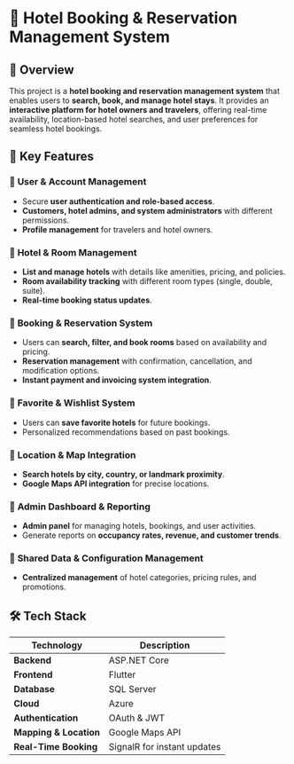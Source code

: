 # 🏨 Hotel Booking & Reservation Management System  

## 📌 Overview  
This project is a **hotel booking and reservation management system** that enables users to **search, book, and manage hotel stays**. It provides an **interactive platform for hotel owners and travelers**, offering real-time availability, location-based hotel searches, and user preferences for seamless hotel bookings.  

## 🎯 Key Features 

### 🔹 **User & Account Management**
- Secure **user authentication and role-based access**.  
- **Customers, hotel admins, and system administrators** with different permissions.  
- **Profile management** for travelers and hotel owners.  

### 🔹 **Hotel & Room Management**
- **List and manage hotels** with details like amenities, pricing, and policies.  
- **Room availability tracking** with different room types (single, double, suite).  
- **Real-time booking status updates**.  

### 🔹 **Booking & Reservation System**
- Users can **search, filter, and book rooms** based on availability and pricing.  
- **Reservation management** with confirmation, cancellation, and modification options.  
- **Instant payment and invoicing system integration**.  

### 🔹 **Favorite & Wishlist System**
- Users can **save favorite hotels** for future bookings.  
- Personalized recommendations based on past bookings.  

### 🔹 **Location & Map Integration** 
- **Search hotels by city, country, or landmark proximity**.  
- **Google Maps API integration** for precise locations.  

### 🔹 **Admin Dashboard & Reporting** 
- **Admin panel** for managing hotels, bookings, and user activities.  
- Generate reports on **occupancy rates, revenue, and customer trends**.  

### 🔹 **Shared Data & Configuration Management** 
- **Centralized management** of hotel categories, pricing rules, and promotions.  

## 🛠 Tech Stack  

| Technology      | Description  |
|----------------|-------------|
| **Backend**    | ASP.NET Core |
| **Frontend**   | Flutter |
| **Database**   | SQL Server |
| **Cloud**      | Azure |
| **Authentication** | OAuth & JWT |
| **Mapping & Location** | Google Maps API |
| **Real-Time Booking** | SignalR for instant updates |
